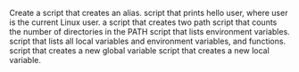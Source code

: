 Create a script that creates an alias.
 script that prints hello user, where user is the current Linux user.
a script that creates two path
script that counts the number of directories in the PATH
script that lists environment variables.
script that lists all local variables and environment variables, and functions.
script that creates a new global variable
script that creates a new local variable.

